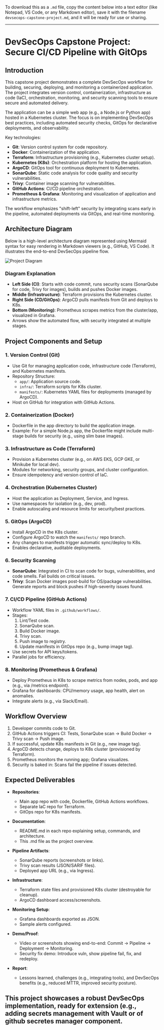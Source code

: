 To download this as a `.md` file, copy the content below into a text editor (like Notepad, VS Code, or any Markdown editor), save it with the filename `devsecops-capstone-project.md`, and it will be ready for use or sharing.

---

# DevSecOps Capstone Project: Secure CI/CD Pipeline with GitOps

## Introduction

This capstone project demonstrates a complete DevSecOps workflow for building, securing, deploying, and monitoring a containerized application. The project integrates version control, containerization, infrastructure as code (IaC), orchestration, monitoring, and security scanning tools to ensure secure and automated delivery.

The application can be a simple web app (e.g., a Node.js or Python app) hosted in a Kubernetes cluster. The focus is on implementing DevSecOps best practices, including automated security checks, GitOps for declarative deployments, and observability.

Key technologies:
- **Git**: Version control system for code repository.
- **Docker**: Containerization of the application.
- **Terraform**: Infrastructure provisioning (e.g., Kubernetes cluster setup).
- **Kubernetes (K8s)**: Orchestration platform for hosting the application.
- **ArgoCD**: GitOps tool for continuous deployment to Kubernetes.
- **SonarQube**: Static code analysis for code quality and security vulnerabilities.
- **Trivy**: Container image scanning for vulnerabilities.
- **GitHub Actions**: CI/CD pipeline orchestration.
- **Prometheus & Grafana**: Monitoring and visualization of application and infrastructure metrics.

The workflow emphasizes "shift-left" security by integrating scans early in the pipeline, automated deployments via GitOps, and real-time monitoring.

## Architecture Diagram

Below is a high-level architecture diagram represented using Mermaid syntax for easy rendering in Markdown viewers (e.g., GitHub, VS Code). It illustrates the end-to-end DevSecOps pipeline flow.

![Project Diagram](../../assets/final-project%20Arch.png)

### Diagram Explanation
- **Left Side (CI)**: Starts with code commit, runs security scans (SonarQube for code, Trivy for images), builds and pushes Docker images.
- **Middle (Infrastructure)**: Terraform provisions the Kubernetes cluster.
- **Right Side (CD/GitOps)**: ArgoCD pulls manifests from Git and deploys to K8s.
- **Bottom (Monitoring)**: Prometheus scrapes metrics from the cluster/app, visualized in Grafana.
- Arrows show the automated flow, with security integrated at multiple stages.

## Project Components and Setup

### 1. Version Control (Git)
- Use Git for managing application code, infrastructure code (Terraform), and Kubernetes manifests.
- Repository Structure:
  - `app/`: Application source code.
  - `infra/`: Terraform scripts for K8s cluster.
  - `manifests/`: Kubernetes YAML files for deployments (managed by ArgoCD).
- Host on GitHub for integration with GitHub Actions.

### 2. Containerization (Docker)
- Dockerfile in the app directory to build the application image.
- Example: For a simple Node.js app, the Dockerfile might include multi-stage builds for security (e.g., using slim base images).

### 3. Infrastructure as Code (Terraform)
- Provision a Kubernetes cluster (e.g., on AWS EKS, GCP GKE, or Minikube for local dev).
- Modules for networking, security groups, and cluster configuration.
- Ensure idempotency and version control of IaC.

### 4. Orchestration (Kubernetes Cluster)
- Host the application as Deployment, Service, and Ingress.
- Use namespaces for isolation (e.g., dev, prod).
- Enable autoscaling and resource limits for security/best practices.

### 5. GitOps (ArgoCD)
- Install ArgoCD in the K8s cluster.
- Configure ArgoCD to watch the `manifests/` repo branch.
- Any changes to manifests trigger automatic sync/deploy to K8s.
- Enables declarative, auditable deployments.

### 6. Security Scanning
- **SonarQube**: Integrated in CI to scan code for bugs, vulnerabilities, and code smells. Fail builds on critical issues.
- **Trivy**: Scan Docker images post-build for OS/package vulnerabilities. Generate reports and block pushes if high-severity issues found.

### 7. CI/CD Pipeline (GitHub Actions)
- Workflow YAML files in `.github/workflows/`.
- Stages:
  1. Lint/Test code.
  2. SonarQube scan.
  3. Build Docker image.
  4. Trivy scan.
  5. Push image to registry.
  6. Update manifests in GitOps repo (e.g., bump image tag).
- Use secrets for API keys/tokens.
- Parallel jobs for efficiency.

### 8. Monitoring (Prometheus & Grafana)
- Deploy Prometheus in K8s to scrape metrics from nodes, pods, and app (e.g., via /metrics endpoint).
- Grafana for dashboards: CPU/memory usage, app health, alert on anomalies.
- Integrate alerts (e.g., via Slack/Email).

## Workflow Overview

1. Developer commits code to Git.
2. GitHub Actions triggers CI: Tests, SonarQube scan → Build Docker → Trivy scan → Push image.
3. If successful, update K8s manifests in Git (e.g., new image tag).
4. ArgoCD detects change, deploys to K8s cluster (provisioned by Terraform).
5. Prometheus monitors the running app; Grafana visualizes.
6. Security is baked in: Scans fail the pipeline if issues detected.

## Expected Deliverables

- **Repositories**:
  - Main app repo with code, Dockerfile, GitHub Actions workflows.
  - Separate IaC repo for Terraform.
  - GitOps repo for K8s manifests.

- **Documentation**:
  - README.md in each repo explaining setup, commands, and architecture.
  - This .md file as the project overview.

- **Pipeline Artifacts**:
  - SonarQube reports (screenshots or links).
  - Trivy scan results (JSON/SARIF files).
  - Deployed app URL (e.g., via Ingress).

- **Infrastructure**:
  - Terraform state files and provisioned K8s cluster (destroyable for cleanup).
  - ArgoCD dashboard access/screenshots.

- **Monitoring Setup**:
  - Grafana dashboards exported as JSON.
  - Sample alerts configured.

- **Demo/Proof**:
  - Video or screenshots showing end-to-end: Commit → Pipeline → Deployment → Monitoring.
  - Security fix demo: Introduce vuln, show pipeline fail, fix, and redeploy.

- **Report**:
  - Lessons learned, challenges (e.g., integrating tools), and DevSecOps benefits (e.g., reduced MTTR, improved security posture).

This project showcases a robust DevSecOps implementation, ready for extension (e.g., adding secrets management with Vault or of github secretes manager component.
---